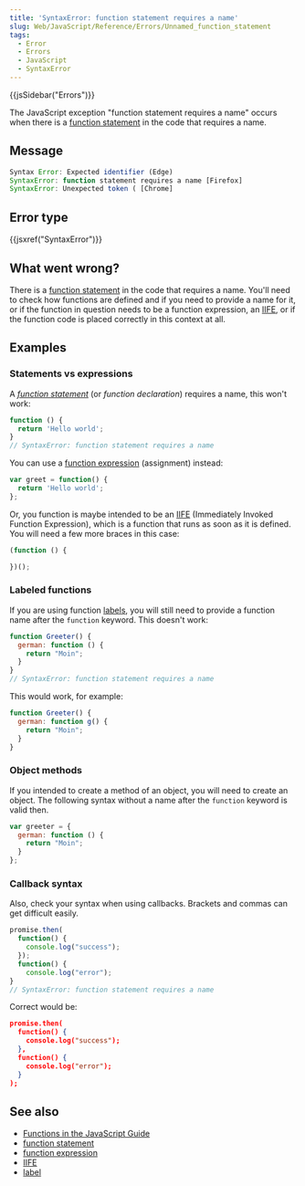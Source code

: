 ```yaml
---
title: 'SyntaxError: function statement requires a name'
slug: Web/JavaScript/Reference/Errors/Unnamed_function_statement
tags:
  - Error
  - Errors
  - JavaScript
  - SyntaxError
---
```

{{jsSidebar("Errors")}}

The JavaScript exception "function statement requires a name" occurs when there
is a
[function statement](/en-US/docs/Web/JavaScript/Reference/Statements/function)
in the code that requires a name.

## Message

```js
Syntax Error: Expected identifier (Edge)
SyntaxError: function statement requires a name [Firefox]
SyntaxError: Unexpected token ( [Chrome]
```

## Error type

{{jsxref("SyntaxError")}}

## What went wrong?

There is a
[function statement](/en-US/docs/Web/JavaScript/Reference/Statements/function)
in the code that requires a name. You'll need to check how functions are defined
and if you need to provide a name for it, or if the function in question needs
to be a function expression, an [IIFE](/en-US/docs/Glossary/IIFE), or if the
function code is placed correctly in this context at all.

## Examples

### Statements vs expressions

A
_[function statement](/en-US/docs/Web/JavaScript/Reference/Statements/function)_
(or _function declaration_) requires a name, this won't work:

```js example-bad
function () {
  return 'Hello world';
}
// SyntaxError: function statement requires a name
```

You can use a
[function expression](/en-US/docs/Web/JavaScript/Reference/Operators/function)
(assignment) instead:

```js example-good
var greet = function() {
  return 'Hello world';
};
```

Or, you function is maybe intended to be an
[IIFE](https://en.wikipedia.org/wiki/Immediately-invoked_function_expression) (Immediately
Invoked Function Expression), which is a function that runs as soon as it is
defined. You will need a few more braces in this case:

```js example-good
(function () {

})();
```

### Labeled functions

If you are using function
[labels](/en-US/docs/Web/JavaScript/Reference/Statements/label), you will still
need to provide a function name after the `function` keyword. This doesn't work:

```js example-bad
function Greeter() {
  german: function () {
    return "Moin";
  }
}
// SyntaxError: function statement requires a name
```

This would work, for example:

```js example-good
function Greeter() {
  german: function g() {
    return "Moin";
  }
}
```

### Object methods

If you intended to create a method of an object, you will need to create an
object. The following syntax without a name after the `function` keyword is
valid then.

```js example-good
var greeter = {
  german: function () {
    return "Moin";
  }
};
```

### Callback syntax

Also, check your syntax when using callbacks. Brackets and commas can get
difficult easily.

```js example-bad
promise.then(
  function() {
    console.log("success");
  });
  function() {
    console.log("error");
}
// SyntaxError: function statement requires a name
```

Correct would be:

```json example-good
promise.then(
  function() {
    console.log("success");
  },
  function() {
    console.log("error");
  }
);
```

## See also

- [Functions in the JavaScript Guide](/en-US/docs/Web/JavaScript/Guide/Functions)
- [function statement](/en-US/docs/Web/JavaScript/Reference/Statements/function)
- [function expression](/en-US/docs/Web/JavaScript/Reference/Operators/function)
- [IIFE](https://en.wikipedia.org/wiki/Immediately-invoked_function_expression)
- [label](/en-US/docs/Web/JavaScript/Reference/Statements/label)

